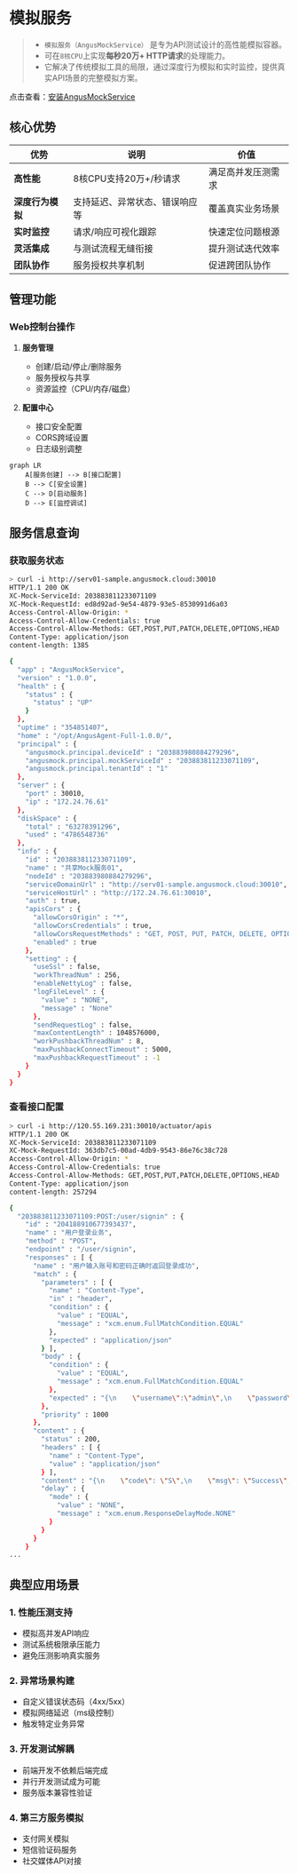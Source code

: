 # 模拟服务

> - `模拟服务（AngusMockService）` 是专为API测试设计的高性能模拟容器。  
> - 可在`8核CPU`上实现**每秒20万+ HTTP请求**的处理能力。  
> - 它解决了传统模拟工具的局限，通过深度行为模拟和实时监控，提供真实API场景的完整模拟方案。

点击查看：[安装AngusMockService](../installation/AngusMockService)

## 核心优势

| 优势 | 说明 | 价值 |  
|------|------|------|  
| **高性能** | 8核CPU支持20万+/秒请求 | 满足高并发压测需求 |  
| **深度行为模拟** | 支持延迟、异常状态、错误响应等 | 覆盖真实业务场景 |  
| **实时监控** | 请求/响应可视化跟踪 | 快速定位问题根源 |  
| **灵活集成** | 与测试流程无缝衔接 | 提升测试迭代效率 |  
| **团队协作** | 服务授权共享机制 | 促进跨团队协作 |  

## 管理功能

### Web控制台操作
1. **服务管理**
    - 创建/启动/停止/删除服务
    - 服务授权与共享
    - 资源监控（CPU/内存/磁盘）

2. **配置中心**
    - 接口安全配置
    - CORS跨域设置
    - 日志级别调整

```mermaid  
graph LR  
    A[服务创建] --> B[接口配置]  
    B --> C[安全设置]  
    C --> D[启动服务]  
    D --> E[监控调试]  
```

## 服务信息查询

### 获取服务状态

```bash
> curl -i http://serv01-sample.angusmock.cloud:30010
HTTP/1.1 200 OK
XC-Mock-ServiceId: 203883811233071109
XC-Mock-RequestId: ed8d92ad-9e54-4879-93e5-8530991d6a03
Access-Control-Allow-Origin: *
Access-Control-Allow-Credentials: true
Access-Control-Allow-Methods: GET,POST,PUT,PATCH,DELETE,OPTIONS,HEAD
Content-Type: application/json
content-length: 1385

{
  "app" : "AngusMockService",
  "version" : "1.0.0",
  "health" : {
    "status" : {
      "status" : "UP"
    }
  },
  "uptime" : "354851407",
  "home" : "/opt/AngusAgent-Full-1.0.0/",
  "principal" : {
    "angusmock.principal.deviceId" : "203883980884279296",
    "angusmock.principal.mockServiceId" : "203883811233071109",
    "angusmock.principal.tenantId" : "1"
  },
  "server" : {
    "port" : 30010,
    "ip" : "172.24.76.61"
  },
  "diskSpace" : {
    "total" : "63278391296",
    "used" : "4786548736"
  },
  "info" : {
    "id" : "203883811233071109",
    "name" : "共享Mock服务01",
    "nodeId" : "203883980884279296",
    "serviceDomainUrl" : "http://serv01-sample.angusmock.cloud:30010",
    "serviceHostUrl" : "http://172.24.76.61:30010",
    "auth" : true,
    "apisCors" : {
      "allowCorsOrigin" : "*",
      "allowCorsCredentials" : true,
      "allowCorsRequestMethods" : "GET, POST, PUT, PATCH, DELETE, OPTIONS, HEAD",
      "enabled" : true
    },
    "setting" : {
      "useSsl" : false,
      "workThreadNum" : 256,
      "enableNettyLog" : false,
      "logFileLevel" : {
        "value" : "NONE",
        "message" : "None"
      },
      "sendRequestLog" : false,
      "maxContentLength" : 1048576000,
      "workPushbackThreadNum" : 8,
      "maxPushbackConnectTimeout" : 5000,
      "maxPushbackRequestTimeout" : -1
    }
  }
}
```

### 查看接口配置

```bash
> curl -i http://120.55.169.231:30010/actuator/apis
HTTP/1.1 200 OK
XC-Mock-ServiceId: 203883811233071109
XC-Mock-RequestId: 363db7c5-00ad-4db9-9543-86e76c38c728
Access-Control-Allow-Origin: *
Access-Control-Allow-Credentials: true
Access-Control-Allow-Methods: GET,POST,PUT,PATCH,DELETE,OPTIONS,HEAD
Content-Type: application/json
content-length: 257294

{
  "203883811233071109:POST:/user/signin" : {
    "id" : "204188910677393437",
    "name" : "用户登录业务",
    "method" : "POST",
    "endpoint" : "/user/signin",
    "responses" : [ {
      "name" : "用户输入账号和密码正确时返回登录成功",
      "match" : {
        "parameters" : [ {
          "name" : "Content-Type",
          "in" : "header",
          "condition" : {
            "value" : "EQUAL",
            "message" : "xcm.enum.FullMatchCondition.EQUAL"
          },
          "expected" : "application/json"
        } ],
        "body" : {
          "condition" : {
            "value" : "EQUAL",
            "message" : "xcm.enum.FullMatchCondition.EQUAL"
          },
          "expected" : "{\n    \"username\":\"admin\",\n    \"password\":\"admin\"\n}"
        },
        "priority" : 1000
      },
      "content" : {
        "status" : 200,
        "headers" : [ {
          "name" : "Content-Type",
          "value" : "application/json"
        } ],
        "content" : "{\n    \"code\": \"S\",\n    \"msg\": \"Success\",\n    \"data\": {\n         \"access_token\": \"181622ea2a1f4934ad6bec0308390da9\",\n         \"expires_in\": \"3599\",\n         \"token_type\": \"bearer\"\n    }\n}",
        "delay" : {
          "mode" : {
            "value" : "NONE",
            "message" : "xcm.enum.ResponseDelayMode.NONE"
          }
        }
      }
    }
...
```


## 典型应用场景

### 1. 性能压测支持
- 模拟高并发API响应  
- 测试系统极限承压能力  
- 避免压测影响真实服务

### 2. 异常场景构建
- 自定义错误状态码（4xx/5xx）  
- 模拟网络延迟（ms级控制）  
- 触发特定业务异常

### 3. 开发测试解耦
- 前端开发不依赖后端完成  
- 并行开发测试成为可能  
- 服务版本兼容性验证

### 4. 第三方服务模拟
- 支付网关模拟  
- 短信验证码服务  
- 社交媒体API对接
